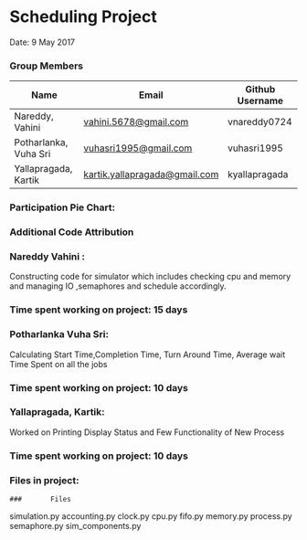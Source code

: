 Scheduling Project
=============
Date: 9 May 2017


### Group Members

| Name     | Email   | Github Username |
|----------|---------|-----------------|
| Nareddy, Vahini   | vahini.5678@gmail.com | vnareddy0724 |
|Potharlanka, Vuha Sri  | vuhasri1995@gmail.com  | vuhasri1995 |
|Yallapragada, Kartik   | kartik.yallapragada@gmail.com | kyallapragada |

  
### Participation Pie Chart: 



### Additional Code Attribution
### Nareddy Vahini : 
Constructing code for simulator which includes checking cpu and memory and managing IO ,semaphores and schedule accordingly.
### Time spent working on project: 15 days
### Potharlanka Vuha Sri:
Calculating Start Time,Completion Time, Turn Around Time, Average  wait Time Spent on all the jobs
### Time spent working on project: 10 days
### Yallapragada, Kartik:
Worked on Printing Display Status and Few Functionality of New Process 
### Time spent working on project: 10 days
### Files in project:
    ###       Files
simulation.py
accounting.py
clock.py
cpu.py
fifo.py
memory.py
process.py
semaphore.py
sim_components.py


